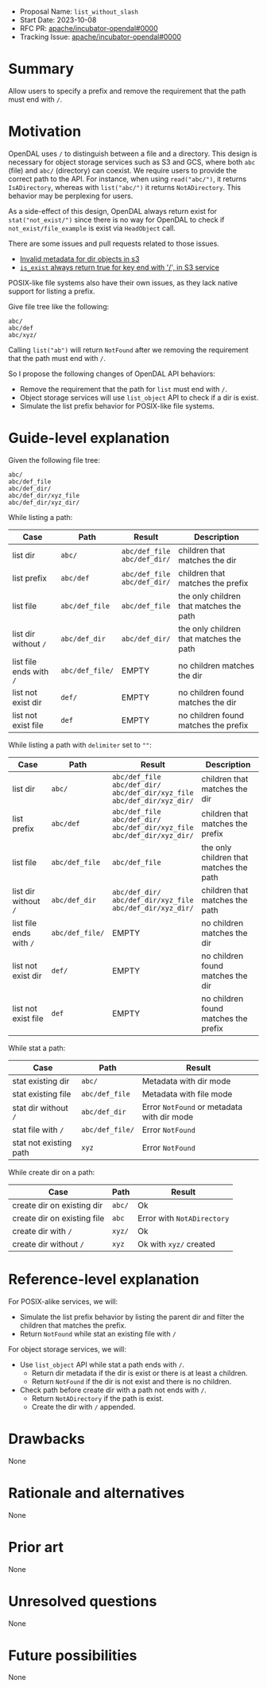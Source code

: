 - Proposal Name: `list_without_slash`
- Start Date: 2023-10-08
- RFC PR: [apache/incubator-opendal#0000](https://github.com/apache/incubator-opendal/pull/0000)
- Tracking Issue: [apache/incubator-opendal#0000](https://github.com/apache/incubator-opendal/issues/0000)

# Summary

Allow users to specify a prefix and remove the requirement that the path must end with `/`.

# Motivation

OpenDAL uses `/` to distinguish between a file and a directory. This design is necessary for object storage services such as S3 and GCS, where both `abc` (file) and `abc/` (directory) can coexist. We require users to provide the correct path to the API. For instance, when using `read("abc/")`, it returns `IsADirectory`, whereas with `list("abc/")` it returns `NotADirectory`. This behavior may be perplexing for users.

As a side-effect of this design, OpenDAL always return exist for `stat("not_exist/")` since there is no way for OpenDAL to check if `not_exist/file_example` is exist via `HeadObject` call.

There are some issues and pull requests related to those issues.

- [Invalid metadata for dir objects in s3](https://github.com/apache/incubator-opendal/issues/3199)
- [`is_exist` always return true for key end with '/', in S3 service](https://github.com/apache/incubator-opendal/issues/2086)

POSIX-like file systems also have their own issues, as they lack native support for listing a prefix.

Give file tree like the following:

```shell
abc/
abc/def
abc/xyz/
```

Calling `list("ab")` will return `NotFound` after we removing the requirement that the path must end with `/`.

So I propose the following changes of OpenDAL API behaviors:

- Remove the requirement that the path for `list` must end with `/`.
- Object storage services will use `list_object` API to check if a dir is exist.
- Simulate the list prefix behavior for POSIX-like file systems.

# Guide-level explanation

Given the following file tree:

```shell
abc/
abc/def_file
abc/def_dir/
abc/def_dir/xyz_file
abc/def_dir/xyz_dir/
```

While listing a path:

| Case                    | Path            | Result                              | Description                             |
|-------------------------|-----------------|-------------------------------------|-----------------------------------------|
| list dir                | `abc/`          | `abc/def_file` <br/> `abc/def_dir/` | children that matches the dir           |
| list prefix             | `abc/def`       | `abc/def_file` <br/> `abc/def_dir/` | children that matches the prefix        |
| list file               | `abc/def_file`  | `abc/def_file`                      | the only children that matches the path |
| list dir without `/`    | `abc/def_dir`   | `abc/def_dir/`                      | the only children that matches the path |
| list file ends with `/` | `abc/def_file/` | EMPTY                               | no children matches the dir             |
| list not exist dir      | `def/`          | EMPTY                               | no children found matches the dir       |
| list not exist file     | `def`           | EMPTY                               | no children found matches the prefix    |

While listing a path with `delimiter` set to `""`:

| Case                    | Path            | Result                                                                                        | Description                             |
|-------------------------|-----------------|-----------------------------------------------------------------------------------------------|-----------------------------------------|
| list dir                | `abc/`          | `abc/def_file` <br/> `abc/def_dir/` <br/> `abc/def_dir/xyz_file` <br/> `abc/def_dir/xyz_dir/` | children that matches the dir           |
| list prefix             | `abc/def`       | `abc/def_file` <br/> `abc/def_dir/` <br/> `abc/def_dir/xyz_file` <br/> `abc/def_dir/xyz_dir/` | children that matches the prefix        |
| list file               | `abc/def_file`  | `abc/def_file`                                                                                | the only children that matches the path |
| list dir without `/`    | `abc/def_dir`   | `abc/def_dir/` <br/> `abc/def_dir/xyz_file` <br/> `abc/def_dir/xyz_dir/`                      | children that matches the path          |
| list file ends with `/` | `abc/def_file/` | EMPTY                                                                                         | no children matches the dir             |
| list not exist dir      | `def/`          | EMPTY                                                                                         | no children found matches the dir       |
| list not exist file     | `def`           | EMPTY                                                                                         | no children found matches the prefix    |

While stat a path:

| Case                   | Path            | Result                                     |
|------------------------|-----------------|--------------------------------------------|
| stat existing dir      | `abc/`          | Metadata with dir mode                     | 
| stat existing file     | `abc/def_file`  | Metadata with file mode                    | 
| stat dir without `/`   | `abc/def_dir`   | Error `NotFound` or metadata with dir mode | 
| stat file with `/`     | `abc/def_file/` | Error `NotFound`                           |
| stat not existing path | `xyz`           | Error `NotFound`                           |

While create dir on a path:

| Case                        | Path   | Result                     |
|-----------------------------|--------|----------------------------|
| create dir on existing dir  | `abc/` | Ok                         |
| create dir on existing file | `abc`  | Error with `NotADirectory` |
| create dir with `/`         | `xyz/` | Ok                         |
| create dir without `/`      | `xyz`  | Ok with `xyz/` created     |

# Reference-level explanation

For POSIX-alike services, we will:

- Simulate the list prefix behavior by listing the parent dir and filter the children that matches the prefix.
- Return `NotFound` while stat an existing file with `/`

For object storage services, we will:

- Use `list_object` API while stat a path ends with `/`.
  - Return dir metadata if the dir is exist or there is at least a children.
  - Return `NotFound` if the dir is not exist and there is no children.
- Check path before create dir with a path not ends with `/`.
  - Return `NotADirectory` if the path is exist.
  - Create the dir with `/` appended.

# Drawbacks

None

# Rationale and alternatives

None

# Prior art

None

# Unresolved questions

None

# Future possibilities

None
